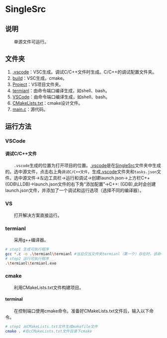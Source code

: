 # SingleSrc

## 说明

&emsp;&emsp;单源文件可运行。

## 文件夹

1. [.vscode](./.vscode/)：VSC生成。调试C/C++文件时生成。C/C++的调试配置文件夹。
2. [build](./build/)：VSC生成。cmake。
3. [Project](./Project/)：VS项目文件夹。
4. [termianl](./termianl/)：由命令端口编译生成，如shell、bash。
5. [VSCode](./VSCode/)：由命令端口编译生成，如shell、bash。
6. [CMakeLists.txt](./CMakeLists.txt)：cmake设计文件。
7. [main.c](./main.c/)：源代码。

## 运行方法

### VSCode

#### 调试C/C++文件

&emsp;&emsp;`.vscode`生成的位置为打开项目的位置。[.vscode](./.vscode/)是在[SingleSrc](./)文件夹中生成的。选中源文件，点击右上角`调试C/C++文件`，生成[.vscode](./.vscode/)文件夹和`tasks.json`文件。选中源文件→左边工具栏→运行和调试→创建launch.json→上方栏C++(GDB\LLDB)→launch.json文件的右下角“添加配置”→C++: (GDB),此时会创建launch.json文件，并添加了一个调试和运行选项（选择不同的编译器）。

### VS

&emsp;&emsp;打开解决方案直接运行。

### termianl

&emsp;&emsp;采用g++编译器。

```bash
# step1 生成可执行程序
gcc *.c -o .\termianl\termianl #当且仅当文件夹termianl（第一个）存在时，该命令才能指定路径成功。
# step2 运行可执行程序
.\termianl\termianl.exe
```

### cmake

&emsp;&emsp;利用CMakeLists.txt文件构建项目。

#### terminal

&emsp;&emsp;在控制端口使用cmake命令。准备好CMakeLists.txt文件后，输入以下命令。

```bash
# step1 从CMakeLists.txt文件生成makefile文件
cmake . #在cCMakeLists.txt文件目录下cmake
```